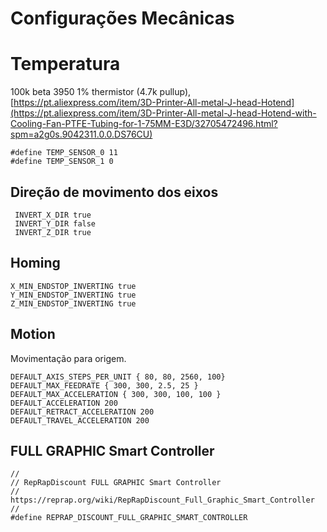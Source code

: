 # Configurações Mecânicas 

# Temperatura 

 100k beta 3950 1% thermistor (4.7k pullup), [https://pt.aliexpress.com/item/3D-Printer-All-metal-J-head-Hotend](https://pt.aliexpress.com/item/3D-Printer-All-metal-J-head-Hotend-with-Cooling-Fan-PTFE-Tubing-for-1-75MM-E3D/32705472496.html?spm=a2g0s.9042311.0.0.DS76CU)
```
#define TEMP_SENSOR_0 11
#define TEMP_SENSOR_1 0
```

## Direção de movimento dos eixos
```
 INVERT_X_DIR true    
 INVERT_Y_DIR false     
 INVERT_Z_DIR true   
```

## Homing 
```
X_MIN_ENDSTOP_INVERTING true 
Y_MIN_ENDSTOP_INVERTING true
Z_MIN_ENDSTOP_INVERTING true 
```

## Motion 

Movimentação para origem. 
 
``` 
DEFAULT_AXIS_STEPS_PER_UNIT { 80, 80, 2560, 100}
DEFAULT_MAX_FEEDRATE { 300, 300, 2.5, 25 }
DEFAULT_MAX_ACCELERATION { 300, 300, 100, 100 }
DEFAULT_ACCELERATION 200 
DEFAULT_RETRACT_ACCELERATION 200 
DEFAULT_TRAVEL_ACCELERATION 200 
```

## FULL GRAPHIC Smart Controller
```
//
// RepRapDiscount FULL GRAPHIC Smart Controller
// https://reprap.org/wiki/RepRapDiscount_Full_Graphic_Smart_Controller
//
#define REPRAP_DISCOUNT_FULL_GRAPHIC_SMART_CONTROLLER
```


